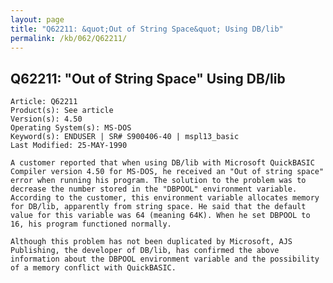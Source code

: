 ```yaml
---
layout: page
title: "Q62211: &quot;Out of String Space&quot; Using DB/lib"
permalink: /kb/062/Q62211/
---
```


## Q62211: &quot;Out of String Space&quot; Using DB/lib

	Article: Q62211
	Product(s): See article
	Version(s): 4.50
	Operating System(s): MS-DOS
	Keyword(s): ENDUSER | SR# S900406-40 | mspl13_basic
	Last Modified: 25-MAY-1990
	
	A customer reported that when using DB/lib with Microsoft QuickBASIC
	Compiler version 4.50 for MS-DOS, he received an "Out of string space"
	error when running his program. The solution to the problem was to
	decrease the number stored in the "DBPOOL" environment variable.
	According to the customer, this environment variable allocates memory
	for DB/lib, apparently from string space. He said that the default
	value for this variable was 64 (meaning 64K). When he set DBPOOL to
	16, his program functioned normally.
	
	Although this problem has not been duplicated by Microsoft, AJS
	Publishing, the developer of DB/lib, has confirmed the above
	information about the DBPOOL environment variable and the possibility
	of a memory conflict with QuickBASIC.
